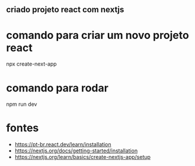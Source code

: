 ## criado projeto react com nextjs

# comando para criar um novo projeto react
npx create-next-app

# comando para rodar 
npm run dev

# fontes
* https://pt-br.react.dev/learn/installation
* https://nextjs.org/docs/getting-started/installation
* https://nextjs.org/learn/basics/create-nextjs-app/setup